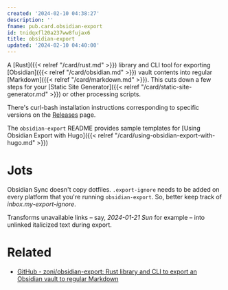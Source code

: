 ```yaml
---
created: '2024-02-10 04:38:27'
description: ''
fname: pub.card.obsidian-export
id: tnidqxfl20a237ww8fujax6
title: obsidian-export
updated: '2024-02-10 04:40:00'
---
```


A [Rust]({{< relref "/card/rust.md" >}}) library and CLI tool for exporting [Obsidian]({{< relref "/card/obsidian.md" >}}) vault contents into regular [Markdown]({{< relref "/card/markdown.md" >}}). This cuts down a few steps for your [Static Site Generator]({{< relref "/card/static-site-generator.md" >}}) or other processing scripts.

There's curl-bash installation instructions corresponding to specific versions on the [Releases](https://github.com/zoni/obsidian-export/releases) page.

The `obsidian-export` README provides sample templates for [Using Obsidian Export with Hugo]({{< relref "/card/using-obsidian-export-with-hugo.md" >}})

# Jots

Obsidian Sync doesn't copy dotfiles. `.export-ignore` needs to be added on every platform that you're running `obsidian-export`. So, better keep track of *inbox.my-export-ignore*.

Transforms unavailable links – say, *2024-01-21 Sun* for example – into unlinked italicized text during export.

# Related

- [GitHub - zoni/obsidian-export: Rust library and CLI to export an Obsidian vault to regular Markdown](https://github.com/zoni/obsidian-export)